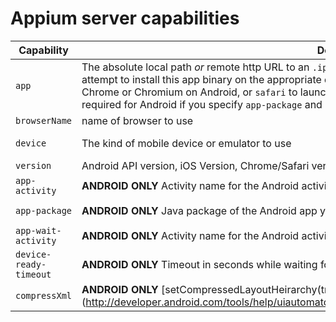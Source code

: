 Appium server capabilities
==========

|Capability|Description|Values|
|----|-----------|-------|
|`app`|The absolute local path _or_ remote http URL to an `.ipa` or `.apk` file, or a `.zip` containing one of these. Appium will attempt to install this app binary on the appropriate device first. Can also be one of `chrome` or `chromium` to launch Chrome or Chromium on Android, or `safari` to launch Mobile Safari on iOS. Note that this capability is not required for Android if you specify `app-package` and `app-activity` capabilities (see below).|`/abs/path/to/my.apk` or `http://myapp.com/app.ipa`, `chrome`, `chromium` on Android, `safari` on iOS|
|`browserName`|name of browser to use|`chrome`, `safari`|
|`device`|The kind of mobile device or emulator to use|`ios`, `selendroid`, `firefoxos`, `mock_ios`, `android` |
|`version`|Android API version, iOS Version, Chrome/Safari version| 6.1|
|`app-activity`|__ANDROID ONLY__ Activity name for the Android activity you want to launch from your package|`MainActivity`, `.Settings`|
|`app-package`|__ANDROID ONLY__ Java package of the Android app you want to run|`com.example.android.myApp`, `com.android.settings`|
|`app-wait-activity`|__ANDROID ONLY__ Activity name for the Android activity you want to wait for|`SplashActivity`|
|`device-ready-timeout`|__ANDROID ONLY__ Timeout in seconds while waiting for device to become ready|`5`|
|``compressXml``|__ANDROID ONLY__ [setCompressedLayoutHeirarchy(true)](http://developer.android.com/tools/help/uiautomator/UiDevice.html#setCompressedLayoutHeirarchy(boolean\)| `true`|
